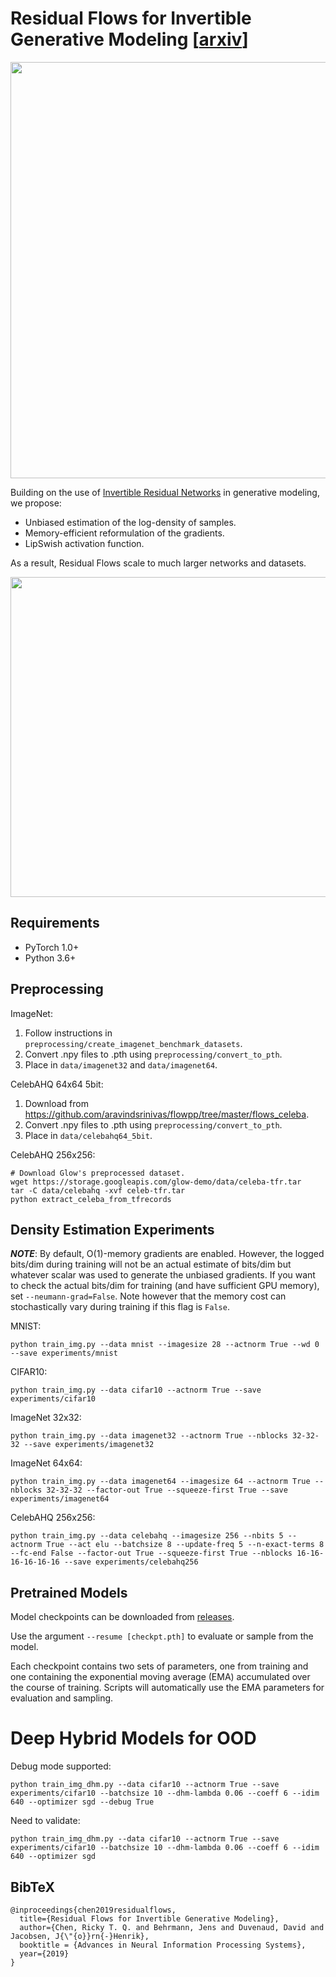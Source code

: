 # Residual Flows for Invertible Generative Modeling [[arxiv](https://arxiv.org/abs/1906.02735)]

<p align="center">
<img align="middle" src="./assets/flow_comparison.jpg" width="666" />
</p>

Building on the use of [Invertible Residual Networks](https://arxiv.org/abs/1811.00995) in generative modeling, we propose:
+ Unbiased estimation of the log-density of samples.
+ Memory-efficient reformulation of the gradients.
+ LipSwish activation function.

As a result, Residual Flows scale to much larger networks and datasets.

<p align="center">
<img align="middle" src="./assets/celebahq_resflow.jpg" width="512" />
</p>

## Requirements

 - PyTorch 1.0+
 - Python 3.6+

## Preprocessing
ImageNet:
1. Follow instructions in `preprocessing/create_imagenet_benchmark_datasets`.
2. Convert .npy files to .pth using `preprocessing/convert_to_pth`.
3. Place in `data/imagenet32` and `data/imagenet64`.

CelebAHQ 64x64 5bit:

1. Download from https://github.com/aravindsrinivas/flowpp/tree/master/flows_celeba.
2. Convert .npy files to .pth using `preprocessing/convert_to_pth`.
3. Place in `data/celebahq64_5bit`.

CelebAHQ 256x256:
```
# Download Glow's preprocessed dataset.
wget https://storage.googleapis.com/glow-demo/data/celeba-tfr.tar
tar -C data/celebahq -xvf celeb-tfr.tar
python extract_celeba_from_tfrecords
```

## Density Estimation Experiments

***NOTE***: By default, O(1)-memory gradients are enabled. However, the logged bits/dim during training will not be an actual estimate of bits/dim but whatever scalar was used to generate the unbiased gradients. If you want to check the actual bits/dim for training (and have sufficient GPU memory), set `--neumann-grad=False`. Note however that the memory cost can stochastically vary during training if this flag is `False`.

MNIST:
```
python train_img.py --data mnist --imagesize 28 --actnorm True --wd 0 --save experiments/mnist
```

CIFAR10:
```
python train_img.py --data cifar10 --actnorm True --save experiments/cifar10
```

ImageNet 32x32:
```
python train_img.py --data imagenet32 --actnorm True --nblocks 32-32-32 --save experiments/imagenet32
```

ImageNet 64x64:
```
python train_img.py --data imagenet64 --imagesize 64 --actnorm True --nblocks 32-32-32 --factor-out True --squeeze-first True --save experiments/imagenet64
```

CelebAHQ 256x256:
```
python train_img.py --data celebahq --imagesize 256 --nbits 5 --actnorm True --act elu --batchsize 8 --update-freq 5 --n-exact-terms 8 --fc-end False --factor-out True --squeeze-first True --nblocks 16-16-16-16-16-16 --save experiments/celebahq256
```

## Pretrained Models

Model checkpoints can be downloaded from [releases](https://github.com/rtqichen/residual-flows/releases/latest).

Use the argument `--resume [checkpt.pth]` to evaluate or sample from the model. 

Each checkpoint contains two sets of parameters, one from training and one containing the exponential moving average (EMA) accumulated over the course of training. Scripts will automatically use the EMA parameters for evaluation and sampling.

# Deep Hybrid Models for OOD
Debug mode supported:
```
python train_img_dhm.py --data cifar10 --actnorm True --save experiments/cifar10 --batchsize 10 --dhm-lambda 0.06 --coeff 6 --idim 640 --optimizer sgd --debug True
```

Need to validate:
```
python train_img_dhm.py --data cifar10 --actnorm True --save experiments/cifar10 --batchsize 10 --dhm-lambda 0.06 --coeff 6 --idim 640 --optimizer sgd
```



## BibTeX
```
@inproceedings{chen2019residualflows,
  title={Residual Flows for Invertible Generative Modeling},
  author={Chen, Ricky T. Q. and Behrmann, Jens and Duvenaud, David and Jacobsen, J{\"{o}}rn{-}Henrik},
  booktitle = {Advances in Neural Information Processing Systems},
  year={2019}
}
```
